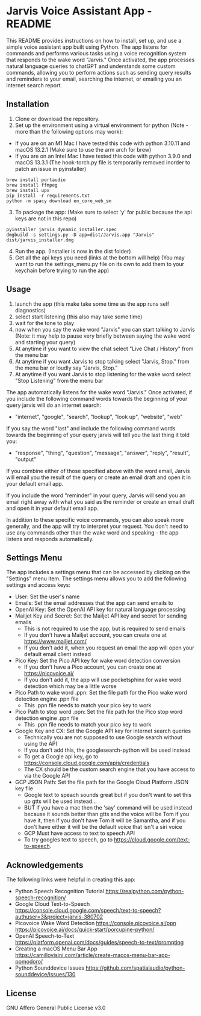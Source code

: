 # Jarvis Voice Assistant App - README

This README provides instructions on how to install, set up, and use a simple voice assistant app built using Python. The app listens for commands and performs various tasks using a voice recognition system that responds to the wake word "Jarvis." Once activated, the app processes natural language queries to chatGPT and understands some custom commands, allowing you to perform actions such as sending query results and reminders to your email, searching the internet, or emailing you an internet search report.

## Installation

1. Clone or download the repository.
2. Set up the environment using a virtual environment for python (Note - more than the following options may work):
- If you are on an M1 Mac I have tested this code with python 3.10.11 and macOS 13.2.1 (Make sure to use the arm arch for brew)
- If you are on an Intel Mac I have tested this code with python 3.9.0 and macOS 13.3.1 (The hook-torch.py file is temporarily removed inorder to patch an issue in pyinstaller)
```
brew install portaudio
brew install ffmpeg
brew install upx
pip install -r requirements.txt
python -m spacy download en_core_web_sm
```
3. To package the app:
   (Make sure to select 'y' for public because the api keys are not in this repo)
```
pyinstaller jarvis_dynamic_installer.spec
dmgbuild -s settings.py -D app=dist/Jarvis.app "Jarvis" dist/jarvis_installer.dmg
```
4. Run the app. (Installer is now in the dist folder)
5. Get all the api keys you need (links at the bottom will help)
(You may want to run the settings_menu.py file on its own to add them to your keychain before trying to run the app)

   
## Usage

1. launch the app (this make take some time as the app runs self diagnostics)
2. select start listening (this also may take some time)
3. wait for the tone to play
4. now when you say the wake word "Jarvis" you can start talking to Jarvis (Note: it may help to pause very briefly between saying the wake word and starting your query)
5. At anytime if you want to view the chat select "Live Chat / History" from the menu bar
6. At anytime if you want Jarvis to stop talking select "Jarvis, Stop." from the menu bar or loudly say "Jarvis, Stop."
7. At anytime if you want Jarvis to stop listening for the wake word select "Stop Listening" from the menu bar

The app automatically listens for the wake word "Jarvis." 
Once activated, if you include the following command words towards the beginning of your query jarvis will do an internet search:
- "internet", "google", "search", "lookup", "look up", "website", "web"

If you say the word "last" and include the following command words towards the beginning of your query jarvis will tell you the last thing it told you:
- "response", "thing", "question", "message", "answer", "reply", "result", "output"

If you combine either of those specified above with the word email, Jarvis will email you the result of the query or create an email draft and open it in your default email app.

If you include the word "reminder" in your query, Jarvis will send you an email right away with what you said as the reminder or create an email draft and open it in your default email app.

In addition to these specific voice commands, you can also speak more generally, and the app will try to interpret your request. You don't need to use any commands other than the wake word and speaking - the app listens and responds automatically.

## Settings Menu

The app includes a settings menu that can be accessed by clicking on the "Settings" menu item. The settings menu allows you to add the following settings and access keys:

- User: Set the user's name
- Emails: Set the email addresses that the app can send emails to
- OpenAI Key: Set the OpenAI API key for natural language processing
- Mailjet Key and Secret: Set the Mailjet API key and secret for sending emails
    - This is not required to use the app, but is required to send emails
    - If you don't have a Mailjet account, you can create one at https://www.mailjet.com/
    - If you don't add it, when you request an email the app will open your default email client instead
- Pico Key: Set the Pico API key for wake word detection conversion
    - If you don't have a Pico account, you can create one at https://picovoice.ai/
    - If you don't add it, the app will use pocketsphinx for wake word detection which may be a little worse
- Pico Path to wake word .ppn: Set the file path for the Pico wake word detection engine .ppn file
    - This .ppn file needs to match your pico key to work 
- Pico Path to stop word .ppn: Set the file path for the Pico stop word detection engine .ppn file
    - This .ppn file needs to match your pico key to work 
- Google Key and CX: Set the Google API key for internet search queries
    - Technically you are not supposed to use Google search without using the API
    - If you don't add this, the googlesearch-python will be used instead
    - To get a Google api key, go to https://console.cloud.google.com/apis/credentials
    - The CX should be the custom search engine that you have access to via the Google API
- GCP JSON Path: Set the file path for the Google Cloud Platform JSON key file
    - Google text to speach sounds great but if you don't want to set this up gtts will be used instead...
    - BUT if you have a mac then the 'say' command will be used instead because it sounds better than gtts and the voice will be Tom if you have it, then if you don't have Tom it will be Samantha, and if you don't have either it will be the default voice that isn't a siri voice
    - GCP Must have access to text to speech API
    - To try googles text to speech, go to https://cloud.google.com/text-to-speech.

## Acknowledgements

The following links were helpful in creating this app:

- Python Speech Recognition Tutorial https://realpython.com/python-speech-recognition/
- Google Cloud Text-to-Speech https://console.cloud.google.com/speech/text-to-speech?authuser=3&project=jarvis-380702
- Picovoice Wake Word Detection https://console.picovoice.ai/ppn https://picovoice.ai/docs/quick-start/porcupine-python/
- OpenAI Speech-to-Text https://platform.openai.com/docs/guides/speech-to-text/prompting
- Creating a macOS Menu Bar App https://camillovisini.com/article/create-macos-menu-bar-app-pomodoro/
- Python Sounddevice Issues https://github.com/spatialaudio/python-sounddevice/issues/130

## License
GNU Affero General Public License v3.0